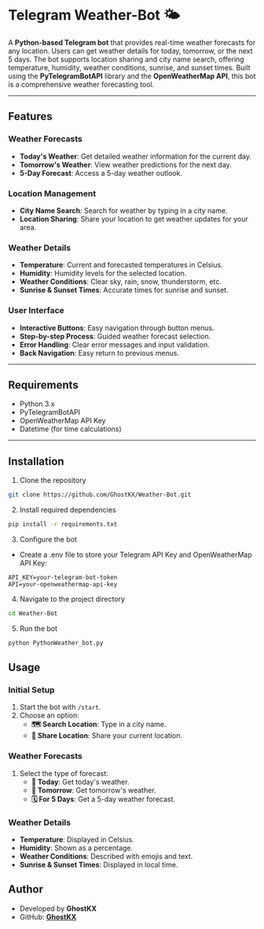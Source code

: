 # Telegram Weather-Bot 🌤️

A **Python-based Telegram bot** that provides real-time weather forecasts for any location. Users can get weather details for today, tomorrow, or the next 5 days. The bot supports location sharing and city name search, offering temperature, humidity, weather conditions, sunrise, and sunset times. Built using the **PyTelegramBotAPI** library and the **OpenWeatherMap API**, this bot is a comprehensive weather forecasting tool.

---

## Features

### Weather Forecasts
- **Today's Weather**: Get detailed weather information for the current day.
- **Tomorrow's Weather**: View weather predictions for the next day.
- **5-Day Forecast**: Access a 5-day weather outlook.

### Location Management
- **City Name Search**: Search for weather by typing in a city name.
- **Location Sharing**: Share your location to get weather updates for your area.

### Weather Details
- **Temperature**: Current and forecasted temperatures in Celsius.
- **Humidity**: Humidity levels for the selected location.
- **Weather Conditions**: Clear sky, rain, snow, thunderstorm, etc.
- **Sunrise & Sunset Times**: Accurate times for sunrise and sunset.

### User Interface
- **Interactive Buttons**: Easy navigation through button menus.
- **Step-by-step Process**: Guided weather forecast selection.
- **Error Handling**: Clear error messages and input validation.
- **Back Navigation**: Easy return to previous menus.

---

## Requirements

- Python 3.x
- PyTelegramBotAPI
- OpenWeatherMap API Key
- Datetime (for time calculations)

---

## Installation

1. Clone the repository
```bash
git clone https://github.com/GhostKX/Weather-Bot.git
```

2. Install required dependencies
```bash
pip install -r requirements.txt
```

3. Configure the bot

- Create a .env file to store your Telegram API Key and OpenWeatherMap API Key:

```
API_KEY=your-telegram-bot-token
API=your-openweathermap-api-key
```

4. Navigate to the project directory
```bash
cd Weather-Bot
```

5. Run the bot
```bash
python PythonWeather_bot.py
```

## Usage

### Initial Setup
1. Start the bot with `/start`.
2. Choose an option:
   - **🗺️ Search Location**: Type in a city name.
   - **📍 Share Location**: Share your current location.

### Weather Forecasts
1. Select the type of forecast:
   - **📆 Today**: Get today's weather.
   - **📅 Tomorrow**: Get tomorrow's weather.
   - **🗓️ For 5 Days**: Get a 5-day weather forecast.

### Weather Details
- **Temperature**: Displayed in Celsius.
- **Humidity**: Shown as a percentage.
- **Weather Conditions**: Described with emojis and text.
- **Sunrise & Sunset Times**: Displayed in local time.


## Author

- Developed by **GhostKX**
- GitHub: **[GhostKX](https://github.com/GhostKX/Weather-Bot)**